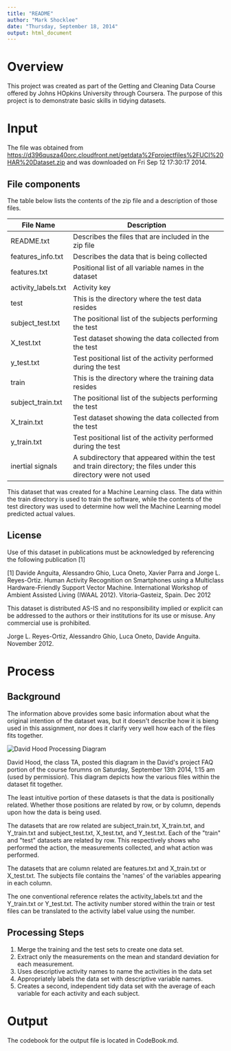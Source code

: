 ```yaml
---
title: "README"
author: "Mark Shocklee"
date: "Thursday, September 18, 2014"
output: html_document
---
```

# Overview
This project was created as part of the Getting and Cleaning Data Course offered by Johns HOpkins University through Coursera.  The purpose of this project is to demonstrate basic skills in tidying datasets.

# Input

The file was obtained from 
https://d396qusza40orc.cloudfront.net/getdata%2Fprojectfiles%2FUCI%20HAR%20Dataset.zip and was downloaded on Fri Sep 12 17:30:17 2014.

## File components

The table below lists the contents of the zip file and a description of those files.

File Name           | Description
------------------- | ---------------------------------------------------------
README.txt          | Describes the files that are included in the zip file
features_info.txt   | Describes the data that is being collected
features.txt        | Positional list of all variable names in the dataset
activity_labels.txt | Activity key
test                | This is the directory where the test data resides
subject_test.txt    | The positional list of the subjects performing the test
X_test.txt          | Test dataset showing the data collected from the test
y_test.txt          | Test positional list of the activity performed during the test
train               | This is the directory where the training data resides
subject_train.txt   | The positional list of the subjects performing the test
X_train.txt         | Test dataset showing the data collected from the test
y_train.txt         | Test positional list of the activity performed during the test
inertial signals    | A subdirectory that appeared within the test and train directory; the files under this directory were not used

This dataset that was created for a Machine Learning class.  The data within the train directory is used to train the software, while the contents of the test directory was used to determine how well the Machine Learning model predicted actual values.

## License

Use of this dataset in publications must be acknowledged by referencing the following publication [1] 

[1] Davide Anguita, Alessandro Ghio, Luca Oneto, Xavier Parra and Jorge L. Reyes-Ortiz. Human Activity Recognition on Smartphones using a Multiclass Hardware-Friendly Support Vector Machine. International Workshop of Ambient Assisted Living (IWAAL 2012). Vitoria-Gasteiz, Spain. Dec 2012

This dataset is distributed AS-IS and no responsibility implied or explicit can be addressed to the authors or their institutions for its use or misuse. Any commercial use is prohibited.

Jorge L. Reyes-Ortiz, Alessandro Ghio, Luca Oneto, Davide Anguita. November 2012.

# Process

## Background

The information above provides some basic information about what the original intention of the dataset was, but it doesn't describe how it is bieng used in this assignment, nor does it clarify very well how each of the files fits together.

![David Hood Processing Diagram](https://coursera-forum-screenshots.s3.amazonaws.com/ab/a2776024af11e4a69d5576f8bc8459/Slide2.png)

David Hood, the class TA, posted this diagram in the David's project FAQ portion of the course forumns on Saturday, September 13th 2014, 1:15 am (used by permission).  This diagram depicts how the various files within the dataset fit together.

The least intuitive portion of these datasets is that the data is positionally related.  Whether those positions are related by row, or by column, depends upon how the data is being used.  

The datasets that are row related are subject_train.txt, X_train.txt, and Y_train.txt and subject_test.txt, X_test.txt, and Y_test.txt.  Each of the "train" and "test" datasets are related by row.  This respectively shows who performed the action, the measurements collected, and what action was performed.

The datasets that are column related are features.txt and X_train.txt or X_test.txt.  The subjects file contains the 'names' of the variables appearing in each column.

The one conventional reference relates the activity_labels.txt and the Y_train.txt or Y_test.txt. The activity number stored within the train or test files can be translated to the activity label value using the number.

## Processing Steps

1. Merge the training and the test sets to create one data set.
2. Extract only the measurements on the mean and standard deviation for each measurement. 
3. Uses descriptive activity names to name the activities in the data set
4. Appropriately labels the data set with descriptive variable names. 
5. Creates a second, independent tidy data set with the average of each variable for each activity and each subject. 

# Output

The codebook for the output file is located in CodeBook.md.